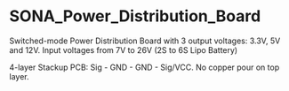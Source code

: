 # SONA_Power_Distribution_Board
Switched-mode Power Distribution Board with 3 output voltages: 3.3V, 5V and 12V. Input voltages from 7V to 26V (2S to 6S Lipo Battery)

4-layer Stackup PCB: Sig - GND - GND - Sig/VCC. No copper pour on top layer.
